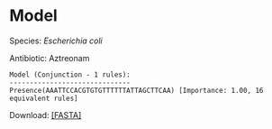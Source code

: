 
# Model

Species: *Escherichia coli*

Antibiotic: Aztreonam

```
Model (Conjunction - 1 rules):
------------------------------
Presence(AAATTCCACGTGTGTTTTTTATTAGCTTCAA) [Importance: 1.00, 16 equivalent rules]

```

Download: [[FASTA]](./model.fasta)

